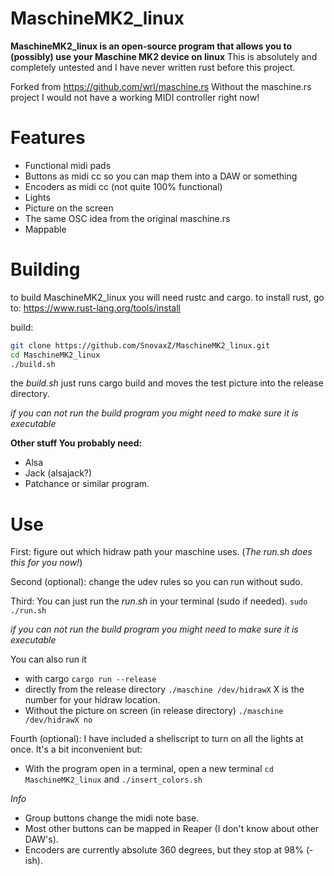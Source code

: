 # MaschineMK2_linux
**MaschineMK2_linux is an open-source program that allows you to (possibly) use your Maschine MK2 device on linux**
This is absolutely and completely untested and I have never written rust before this project.

Forked from https://github.com/wrl/maschine.rs
Without the maschine.rs project I would not have a working MIDI controller right now!


# Features
- Functional midi pads
- Buttons as midi cc so you can map them into a DAW or something
- Encoders as midi cc (not quite 100% functional)
- Lights
- Picture on the screen
- The same OSC idea from the original maschine.rs
- Mappable 


# Building
to build MaschineMK2_linux you will need rustc and cargo.
to install rust, go to: https://www.rust-lang.org/tools/install

build:
``` sh
git clone https://github.com/SnovaxZ/MaschineMK2_linux.git
cd MaschineMK2_linux
./build.sh
```

the *build.sh* just runs cargo build and moves the test picture into the release directory.

*if you can not run the build program you might need to make sure it is executable*

**Other stuff You probably need:**
 - Alsa
 - Jack (alsajack?)
 - Patchance or similar program.
 

# Use
First: figure out which hidraw path your maschine uses. (*The run.sh does this for you now!*)

Second (optional): change the udev rules so you can run without sudo.

Third: You can just run the *run.sh* in your terminal (sudo if needed).
`sudo ./run.sh`

*if you can not run the build program you might need to make sure it is executable*

You can also run it 
- with cargo `cargo run --release`
- directly from the release directory `./maschine /dev/hidrawX` X is the number for your hidraw location.
- Without the picture on screen (in release directory) `./maschine /dev/hidrawX no`



Fourth (optional): I have included a shellscript to turn on all the lights at once.
It's a bit inconvenient but:
 - With the program open in a terminal, open a new terminal `cd MaschineMK2_linux` and `./insert_colors.sh`

*Info*

- Group buttons change the midi note base.
- Most other buttons can be mapped in Reaper (I don't know about other DAW's).
- Encoders are currently absolute 360 degrees, but they stop at 98% (-ish).
